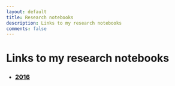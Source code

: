 ```yaml
---
layout: default
title: Research notebooks
description: Links to my research notebooks
comments: false
---
```


# Links to my research notebooks

<ul>
  <li>
  <h3><a href="{{ site.url }}/notes2016">2016</a></h3>
  </li>
</ul>
